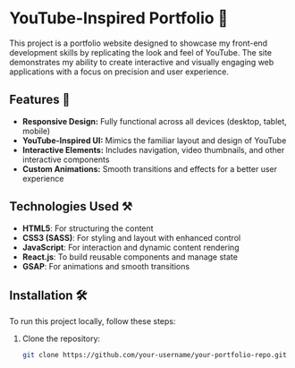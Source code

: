 # YouTube-Inspired Portfolio 🎥

This project is a portfolio website designed to showcase my front-end development skills by replicating the look and feel of YouTube. The site demonstrates my ability to create interactive and visually engaging web applications with a focus on precision and user experience.

## Features 🌟
- **Responsive Design:** Fully functional across all devices (desktop, tablet, mobile)
- **YouTube-Inspired UI:** Mimics the familiar layout and design of YouTube
- **Interactive Elements:** Includes navigation, video thumbnails, and other interactive components
- **Custom Animations:** Smooth transitions and effects for a better user experience

## Technologies Used ⚒️
- **HTML5**: For structuring the content
- **CSS3 (SASS)**: For styling and layout with enhanced control
- **JavaScript**: For interaction and dynamic content rendering
- **React.js**: To build reusable components and manage state
- **GSAP**: For animations and smooth transitions

## Installation 🛠️
To run this project locally, follow these steps:

1. Clone the repository:
   ```bash
   git clone https://github.com/your-username/your-portfolio-repo.git
